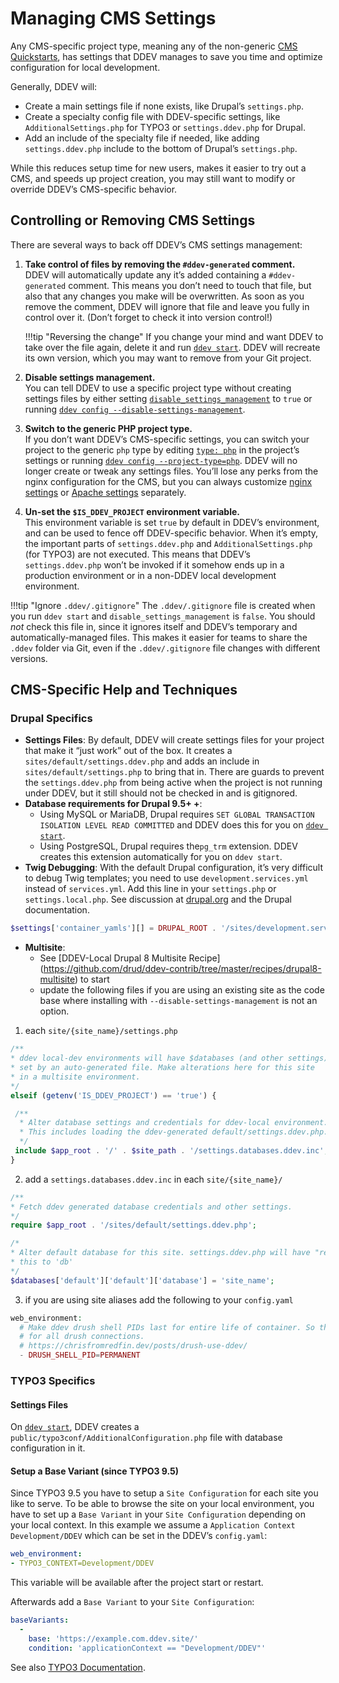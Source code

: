 # Managing CMS Settings

Any CMS-specific project type, meaning any of the non-generic [CMS Quickstarts](../../users/quickstart.md), has settings that DDEV manages to save you time and optimize configuration for local development.

Generally, DDEV will:

* Create a main settings file if none exists, like Drupal’s `settings.php`.
* Create a specialty config file with DDEV-specific settings, like `AdditionalSettings.php` for TYPO3 or `settings.ddev.php` for Drupal.
* Add an include of the specialty file if needed, like adding `settings.ddev.php` include to the bottom of Drupal’s `settings.php`.

While this reduces setup time for new users, makes it easier to try out a CMS, and speeds up project creation, you may still want to modify or override DDEV’s CMS-specific behavior.

## Controlling or Removing CMS Settings

There are several ways to back off DDEV’s CMS settings management:

1. **Take control of files by removing the `#ddev-generated` comment.**  
DDEV will automatically update any it’s added containing a `#ddev-generated` comment. This means you don’t need to touch that file, but also that any changes you make will be overwritten. As soon as you remove the comment, DDEV will ignore that file and leave you fully in control over it. (Don’t forget to check it into version control!)

    !!!tip "Reversing the change"
        If you change your mind and want DDEV to take over the file again, delete it and run [`ddev start`](../usage/commands.md#start). DDEV will recreate its own version, which you may want to remove from your Git project.

2. **Disable settings management.**  
You can tell DDEV to use a specific project type without creating settings files by either setting [`disable_settings_management`](../configuration/config.md#disable_settings_management) to `true` or running [`ddev config --disable-settings-management`](../configuration/config.md#type).

3. **Switch to the generic PHP project type.**  
If you don’t want DDEV’s CMS-specific settings, you can switch your project to the generic `php` type by editing [`type: php`](../configuration/config.md#type) in the project’s settings or running [`ddev config --project-type=php`](../usage/commands.md#config). DDEV will no longer create or tweak any settings files. You’ll lose any perks from the nginx configuration for the CMS, but you can always customize [nginx settings](../extend/customization-extendibility.md#custom-nginx-configuration) or [Apache settings](../extend/customization-extendibility.md#custom-apache-configuration) separately.

4. **Un-set the `$IS_DDEV_PROJECT` environment variable.**  
This environment variable is set `true` by default in DDEV’s environment, and can be used to fence off DDEV-specific behavior. When it’s empty, the important parts of `settings.ddev.php` and `AdditionalSettings.php` (for TYPO3) are not executed. This means that DDEV’s `settings.ddev.php` won’t be invoked if it somehow ends up in a production environment or in a non-DDEV local development environment.

!!!tip "Ignore `.ddev/.gitignore`"
    The `.ddev/.gitignore` file is created when you run `ddev start` and `disable_settings_management` is `false`. You should _not_ check this file in, since it ignores itself and DDEV’s temporary and automatically-managed files. This makes it easier for teams to share the `.ddev` folder via Git, even if the `.ddev/.gitignore` file changes with different versions.

## CMS-Specific Help and Techniques

### Drupal Specifics

* **Settings Files**: By default, DDEV will create settings files for your project that make it “just work” out of the box. It creates a `sites/default/settings.ddev.php` and adds an include in `sites/default/settings.php` to bring that in. There are guards to prevent the `settings.ddev.php` from being active when the project is not running under DDEV, but it still should not be checked in and is gitignored.
* **Database requirements for Drupal 9.5+ +**:
    * Using MySQL or MariaDB, Drupal requires `SET GLOBAL TRANSACTION ISOLATION LEVEL READ COMMITTED` and DDEV does this for you on [`ddev start`](../usage/commands.md#start).
    * Using PostgreSQL, Drupal requires the`pg_trm` extension. DDEV creates this extension automatically for you on `ddev start`.
* **Twig Debugging**: With the default Drupal configuration, it’s very difficult to debug Twig templates; you need to use `development.services.yml` instead of `services.yml`. Add this line in your `settings.php` or `settings.local.php`. See discussion at [drupal.org](https://www.drupal.org/forum/support/module-development-and-code-questions/2019-09-02/ddev-twig-debugging) and the Drupal documentation.

```php
$settings['container_yamls'][] = DRUPAL_ROOT . '/sites/development.services.yml';
```
* **Multisite**:
    * See [DDEV-Local Drupal 8 Multisite Recipe] (https://github.com/drud/ddev-contrib/tree/master/recipes/drupal8-multisite) to start
    * update the following files if you are using an existing site as the code base where installing with `--disable-settings-management` is not an option. 
1. each `site/{site_name}/settings.php` 
 ```php
 /**
 * ddev local-dev environments will have $databases (and other settings)
 * set by an auto-generated file. Make alterations here for this site
 * in a multisite environment.
 */
elseif (getenv('IS_DDEV_PROJECT') == 'true') {

  /**
   * Alter database settings and credentials for ddev-local environment.
   * This includes loading the ddev-generated default/settings.ddev.php.
   */
  include $app_root . '/' . $site_path . '/settings.databases.ddev.inc';
}
 ```
2.  add a `settings.databases.ddev.inc` in each `site/{site_name}/`   
 ```php
 /**
 * Fetch ddev generated database credentials and other settings.
 */
require $app_root . '/sites/default/settings.ddev.php';

/*
 * Alter default database for this site. settings.ddev.php will have "reset"
 * this to 'db'
 */
$databases['default']['default']['database'] = 'site_name';
```
3. if you are using site aliases add the following to your `config.yaml`
```php   
web_environment:
  # Make ddev drush shell PIDs last for entire life of container. So that `ddev drush site:set @alias` will persist
  # for all drush connections.
  # https://chrisfromredfin.dev/posts/drush-use-ddev/
  - DRUSH_SHELL_PID=PERMANENT
```


### TYPO3 Specifics

#### Settings Files

On [`ddev start`](../usage/commands.md#start), DDEV creates a `public/typo3conf/AdditionalConfiguration.php` file with database configuration in it.

#### Setup a Base Variant (since TYPO3 9.5)

Since TYPO3 9.5 you have to setup a `Site Configuration` for each site you like to serve. To be able to browse the site on your local environment, you have to set up a `Base Variant` in your `Site Configuration` depending on your local context. In this example we assume a `Application Context` `Development/DDEV` which can be set in the DDEV’s `config.yaml`:

```yaml
web_environment:
- TYPO3_CONTEXT=Development/DDEV
```

This variable will be available after the project start or restart.

Afterwards add a `Base Variant` to your `Site Configuration`:

```yaml
baseVariants:
  -
    base: 'https://example.com.ddev.site/'
    condition: 'applicationContext == "Development/DDEV"'
```

See also [TYPO3 Documentation](https://docs.typo3.org/m/typo3/reference-coreapi/master/en-us/ApiOverview/SiteHandling/BaseVariants.html).
